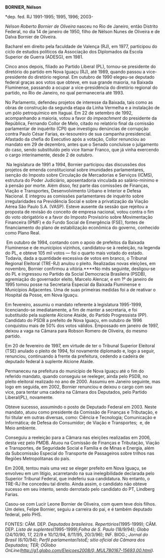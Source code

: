 **BORNIER, Nélson**

\*dep. fed. RJ 1991-1995; 1995, 1996; 2003-

*Nélson Roberto Bornier de Oliveira* nasceu no Rio de Janeiro, então
Distrito Federal, no dia 14 de janeiro de 1950, filho de Nélson Nunes de
Oliveira e de Dalva Bornier de Oliveira.

Bacharel em direito pela faculdade de Valença (RJ), em 1977, participou
do ciclo de estudos políticos da Associação dos Diplomados da Escola
Superior de Guerra (ADESG), em 1981.

Cinco anos depois, filiado ao Partido Liberal (PL), tornou-se presidente
do diretório do partido em Nova Iguaçu (RJ), até 1989, quando passou a
vice-presidente do diretório regional. Em outubro de 1990 elegeu-se
deputado federal graças aos votos que obteve, em sua grande maioria, na
Baixada Fluminense, passando a ocupar a vice-presidência do diretório
regional do partido, no Rio de Janeiro, no qual permaneceria até 1993.

No Parlamento, defendeu projetos de interesse da Baixada, tais como as
obras de construção da segunda etapa da Linha Vermelha e a instalação de
um pólo petroquímico em Itaguaí. Em 22 de setembro de 1992, acompanhando
a maioria, votou a favor do *impeachment* do presidente da República,
Fernando Collor de Melo, citado no relatório final da comissão
parlamentar de inquérito (CPI) que investigou denúncias de corrupção
contra Paulo César Farias, ex-tesoureiro de sua campanha presidencial.
Afastado da chefia do Executivo após a votação, Collor renunciou ao
mandato em 29 de dezembro, antes que o Senado concluísse o julgamento do
caso, sendo substituído pelo vice Itamar Franco, que já vinha exercendo
o cargo interinamente, desde 2 de outubro.

 Na legislatura de 1991 a 1994, Bornier participou das discussões dos
projetos de emenda constitucional sobre imunidades parlamentares,
isenção do Imposto sobre Circulação de Mercadorias e Serviços (ICMS),
estrutura do Poder Judiciário, aposentadoria vinculada ao salário-mínimo
e à pensão por morte. Além disso, fez parte das comissões de Finanças,
Viação e Transportes, Desenvolvimento Urbano e Interior e Defesa
Nacional. E integrou as comissões parlamentares de inquérito sobre
irregularidades na Previdência Social e sobre a privatização da Viação
Aérea São Paulo S.A. (VASP). Esteve ausente da sessão que rejeitou a
proposta de revisão do conceito de empresa nacional, votou contra o fim
do voto obrigatório e a favor do Imposto Provisório sobre Movimentação
Financeira (IPMF) e do Fundo Social de Emergência (FSE), fontes de
financiamento do plano de estabilização econômica do governo, conhecido
como Plano Real.

 Em outubro de 1994, contando com o apoio de prefeitos da Baixada
Fluminense e de municípios vizinhos, candidatou-se à reeleição, na
legenda do PL, e obteve 105 mil votos — foi o quarto mais votado do
estado. Todavia, dada a quantidade excessiva de votos em branco, o
Tribunal Regional Eleitoral (TRE-RJ) anulou o pleito. Realizadas novas
eleições, em novembro, Bornier confirmou a vitória.****No mês seguinte,
desligou-se do PL e ingressou no Partido da Social Democracia Brasileira
(PSDB), agremiação do governador eleito, Marcelo Alencar, e em 1º de
janeiro de 1995 tomou posse na Secretaria Especial da Baixada Fluminense
e Municípios Adjacentes. Uma de suas primeiras medidas foi a de reativar
o Hospital da Posse, em Nova Iguaçu.

Em fevereiro, assumiu o mandato referente à legislatura 1995-1999,
licenciando-se imediatamente, a fim de manter a secretaria, e foi
substituído pela suplente Alcione Ataíde, do Partido Progressista (PP).
Candidato do PSDB a prefeito de Nova Iguaçu, em outubro de 1996
conquistou mais de 50% dos votos válidos. Empossado em janeiro de 1997,
deixou a vaga na Câmara para Robson Romero de Oliveira, do mesmo
partido.

Em 20 de fevereiro de 1997, em virtude de ter o Tribunal Superior
Eleitoral (TSE) anulado o pleito de 1994, foi novamente diplomado e,
logo a seguir, renunciou, continuando à frente da prefeitura, cedendo a
cadeira de deputado federal à suplente Alcione Ataíde.

Permaneceu na prefeitura do município de Nova Iguaçu até o fim do
referido mandato, quando conseguiu se reeleger, ainda pelo PSDB, no
pleito eleitoral realizado no ano de 2000. Assumiu em Janeiro seguinte,
mas logo em seguida, em 2002, Bornier renunciou e deixou o cargo com seu
vice, para tentar uma cadeira na Câmara dos Deputados, pelo Partido
Liberal(PL), novamente.

Obteve sucesso, assumindo o posto de Deputado Federal em 2003. Neste
mandato, atuou como presidente da Comissão de Finanças e Tributação, e
foi titular em outras diversas, como: Ciência e Tecnologia; Comunicação
e Informática; de Defesa do Consumidor; de Viação e Transportes;  e, de
Meio ambiente.

Conseguiu a reeleição para a Câmara nas eleições realizadas em 2006,
desta vez pelo PMDB. Atuou na Comissão de Finanças e Tributação, Viação
e Transportes, de Seguridade Social e Família e de Minas e Energia, além
da Subcomissão Especial do Transporte de Passageiros sobre trilhos nas
Regiões Metropolitanas do país.

Em 2008, tentou mais uma vez se eleger prefeito em Nova Iguaçu, se
envolveu em um litígio, acarretando na sua inelegibilidade declarada
pelo Superior Tribunal Federal, que indeferiu sua candidatura. No
entanto, o TRE-RJ lhe concedeu tal direito. Ainda assim, o candidato não
obteve sucesso em seu intento, sendo derrotado pelo candidato do PT,
Lindberg Farias.

Casou-se com Lucir Leone Bornier de Oliveira, com quem teve dois filhos.
Um deles, Felipe Bornier, seguiu a carreira do pai, e é também deputado
federal, pelo PHS.

FONTES: CÂM. DEP. *Deputados brasileiros. Repertórios*(1995-1999); CÂM.
DEP. *Lista de suplentes*(1995-1999);*Folha de S. Paulo* (18/9/94);
*Globo* (24/10/90, 17, 22/9 e 10/12/94, 8/11/95, 20/3/96); INF. BIOG.;
*Jornal do Brasil* (6/10/94); *Perfil parlamentar/IstoÉ; sítio oficial
da Câmara dos Deputados; TER; OGlobo
OnLine(http://g1.globo.com/Eleicoes2008/0,,MUL780167-15693,00.html).*

 
